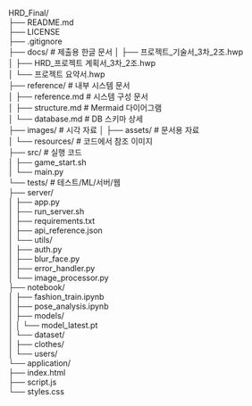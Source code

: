 <!-- system_overview.md -->
HRD_Final/  
├── README.md  
├── LICENSE  
├── .gitignore  
├── docs/                     # 제출용 한글 문서
│   ├── 프로젝트_기술서_3차_2조.hwp  
│   ├── HRD_프로젝트 계획서_3차_2조.hwp  
│   └── 프로젝트 요약서.hwp   
├── reference/                 # 내부 시스템 문서  
│   ├── reference.md           # 시스템 구성 문서  
│   ├── structure.md           # Mermaid 다이어그램  
│   └── database.md            # DB 스키마 상세  
├── images/                    # 시각 자료
│   ├── assets/                # 문서용 자료  
│   └── resources/             # 코드에서 참조 이미지  
├── src/                       # 실행 코드  
│   ├── game_start.sh  
│   └── main.py  
└── tests/                     # 테스트/ML/서버/웹  
    ├── server/  
    │   ├── app.py  
    │   ├── run_server.sh  
    │   ├── requirements.txt  
    │   ├── api_reference.json  
    │   └── utils/  
    │       ├── auth.py  
    │       ├── blur_face.py  
    │       ├── error_handler.py  
    │       └── image_processor.py  
    ├── notebook/  
    │   ├── fashion_train.ipynb  
    │   ├── pose_analysis.ipynb  
    │   ├── models/  
    │   │   └── model_latest.pt  
    │   └── dataset/  
    │       ├── clothes/  
    │       └── users/  
    └── application/  
        ├── index.html  
        ├── script.js  
        └── styles.css  
  

<!-- 모든 md 파일은 관리자에게 문의 후 수정하시오 -->